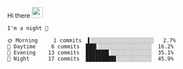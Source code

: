 Hi there <img src="https://media.giphy.com/media/hvRJCLFzcasrR4ia7z/giphy.gif" width="25px">

<!--START_SECTION:productive-box-in-readme-->
```text
I'm a night 🦉

🌞 Morning     1 commits  ▌░░░░░░░░░░░░░░░░░░░░   2.7%
🌆 Daytime     6 commits  ███▍░░░░░░░░░░░░░░░░░  16.2%
🌃 Evening    13 commits  ███████▍░░░░░░░░░░░░░  35.1%
🌙 Night      17 commits  █████████▋░░░░░░░░░░░  45.9%
```
<!--END_SECTION:productive-box-in-readme-->
